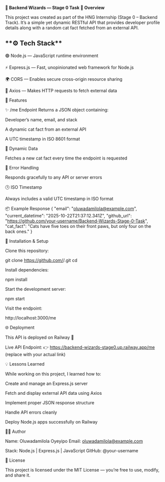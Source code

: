 **</h1>🧩 Backend Wizards — Stage 0 Task </h1>
🚀 Overview**

This project was created as part of the HNG Internship (Stage 0 – Backend Track).
It’s a simple yet dynamic RESTful API that provides developer profile details along with a random cat fact fetched from an external API.

<h2>**⚙️ Tech Stack** </h2>

🟢 Node.js — JavaScript runtime environment

⚡ Express.js — Fast, unopinionated web framework for Node.js

🌍 CORS — Enables secure cross-origin resource sharing

🧠 Axios — Makes HTTP requests to fetch external data

🧠 Features

✨ /me Endpoint
Returns a JSON object containing:

Developer’s name, email, and stack

A dynamic cat fact from an external API

A UTC timestamp in ISO 8601 format

🧩 Dynamic Data

Fetches a new cat fact every time the endpoint is requested

💪 Error Handling

Responds gracefully to any API or server errors

🕒 ISO Timestamp

Always includes a valid UTC timestamp in ISO format

📦 Example Response
{
  "email": "oluwadamilola@example.com",
  "current_datetime": "2025-10-22T21:37:12.341Z",
  "github_url": "https://github.com/your-username/Backend-Wizards-Stage-0-Task",
  "cat_fact": "Cats have five toes on their front paws, but only four on the back ones."
}

🧱 Installation & Setup

Clone this repository:

git clone https://github.com/<your-username>/<repo-name>.git
cd <repo-name>


Install dependencies:

npm install


Start the development server:

npm start


Visit the endpoint:

http://localhost:3000/me

🌐 Deployment

This API is deployed on Railway
 🚄

Live API Endpoint:
👉 https://backend-wizards-stage0.up.railway.app/me
 (replace with your actual link)

💡 Lessons Learned

While working on this project, I learned how to:

Create and manage an Express.js server

Fetch and display external API data using Axios

Implement proper JSON response structure

Handle API errors cleanly

Deploy Node.js apps successfully on Railway

👨‍💻 Author

Name: Oluwadamilola Oyeyipo
Email: oluwadamilola@example.com

Stack: Node.js | Express.js | JavaScript
GitHub: @your-username

📜 License

This project is licensed under the MIT License — you’re free to use, modify, and share it.
